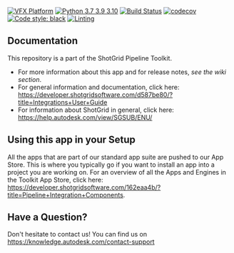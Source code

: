 [![VFX Platform](https://img.shields.io/badge/vfxplatform-2023%202022%202021%202020-blue.svg)](http://www.vfxplatform.com/)
[![Python 3.7 3.9 3.10](https://img.shields.io/badge/python-3.7%20%7C%203.9%20%7C%203.10-blue.svg)](https://www.python.org/)
[![Build Status](https://dev.azure.com/shotgun-ecosystem/Toolkit/_apis/build/status/Apps/tk-multi-workfiles2?repoName=shotgunsoftware%2Ftk-multi-workfiles2&branchName=refs%2Fpull%2F91%2Fmerge)](https://dev.azure.com/shotgun-ecosystem/Toolkit/_build/latest?definitionId=50&repoName=shotgunsoftware%2Ftk-multi-workfiles2&branchName=refs%2Fpull%2F91%2Fmerge)
[![codecov](https://codecov.io/gh/shotgunsoftware/tk-multi-workfiles2/branch/master/graph/badge.svg)](https://codecov.io/gh/shotgunsoftware/tk-multi-workfiles2)
[![Code style: black](https://img.shields.io/badge/code%20style-black-000000.svg)](https://github.com/psf/black)
[![Linting](https://img.shields.io/badge/PEP8%20by-Hound%20CI-a873d1.svg)](https://houndci.com)

## Documentation
This repository is a part of the ShotGrid Pipeline Toolkit.

- For more information about this app and for release notes, *see the wiki section*.
- For general information and documentation, click here: https://developer.shotgridsoftware.com/d587be80/?title=Integrations+User+Guide
- For information about ShotGrid in general, click here: https://help.autodesk.com/view/SGSUB/ENU/

## Using this app in your Setup
All the apps that are part of our standard app suite are pushed to our App Store.
This is where you typically go if you want to install an app into a project you are
working on. For an overview of all the Apps and Engines in the Toolkit App Store,
click here: https://developer.shotgridsoftware.com/162eaa4b/?title=Pipeline+Integration+Components.

## Have a Question?
Don't hesitate to contact us! You can find us on https://knowledge.autodesk.com/contact-support
